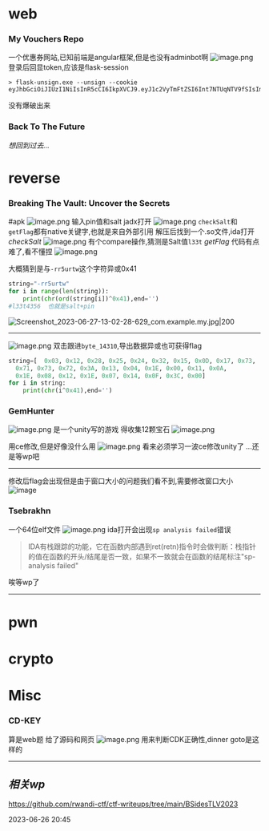 
# web
### My Vouchers Repo
一个优惠券网站,已知前端是angular框架,但是也没有adminbot啊
![image.png](https://gitee.com/leiye87/typora_picture/raw/master/20230627003809.png)
登录后回显token,应该是flask-session
```shell
> flask-unsign.exe --unsign --cookie eyJhbGciOiJIUzI1NiIsInR5cCI6IkpXVCJ9.eyJ1c2VyTmFtZSI6Int7NTUqNTV9fSIsImV4cCI6MTY4OTA5NTgzNX0.oQ9JTWjesgX7s2_EB66EILlda8RNG_u_3bOWIwtpZpM
```
没有爆破出来

### Back To The Future
*想回到过去...*

# reverse
### Breaking The Vault: Uncover the Secrets
#apk
![image.png](https://gitee.com/leiye87/typora_picture/raw/master/20230626211013.png)
输入pin值和salt
jadx打开
![image.png](https://gitee.com/leiye87/typora_picture/raw/master/20230626211046.png)
`checkSalt`和`getFlag`都有native关键字,也就是来自外部引用
解压后找到一个.so文件,ida打开
*checkSalt*
![image.png](https://gitee.com/leiye87/typora_picture/raw/master/20230626212025.png)
有个compare操作,猜测是Salt值`l33t`
*getFlag*
代码有点难了,看不懂捏
![image.png](https://gitee.com/leiye87/typora_picture/raw/master/20230627130334.png)

大概猜到是与`-rr5urtw`这个字符异或0x41
```python
string="-rr5urtw"
for i in range(len(string)):
    print(chr(ord(string[i])^0x41),end='')
#l33t4356  也就是salt+pin
```
![Screenshot_2023-06-27-13-02-28-629_com.example.my.jpg|200](https://gitee.com/leiye87/typora_picture/raw/master/20230627130513.jpg)

---
![image.png](https://gitee.com/leiye87/typora_picture/raw/master/20230627131313.png)
双击跟进`byte_14310`,导出数据异或也可获得flag
```python
string=[  0x03, 0x12, 0x28, 0x25, 0x24, 0x32, 0x15, 0x0D, 0x17, 0x73, 
  0x71, 0x73, 0x72, 0x3A, 0x13, 0x04, 0x1E, 0x00, 0x11, 0x0A, 
  0x1E, 0x08, 0x12, 0x1E, 0x07, 0x14, 0x0F, 0x3C, 0x00]
for i in string:
    print(chr(i^0x41),end='')
```

### GemHunter
![image.png](https://gitee.com/leiye87/typora_picture/raw/master/20230627162211.png)
是一个unity写的游戏
得收集12颗宝石
![image.png](https://gitee.com/leiye87/typora_picture/raw/master/20230627162440.png)

用ce修改,但是好像没什么用
![image.png](https://gitee.com/leiye87/typora_picture/raw/master/20230627165817.png)
看来必须学习一波ce修改unity了
...还是等wp吧

---
修改后flag会出现但是由于窗口大小的问题我们看不到,需要修改窗口大小
![image](https://i.imgur.com/Rj6eMVa.png)

### Tsebrakhn
一个64位elf文件
![image.png](https://gitee.com/leiye87/typora_picture/raw/master/20230627225025.png)
ida打开会出现`sp analysis failed`错误
> IDA有栈跟踪的功能，它在函数内部遇到ret(retn)指令时会做判断：栈指针的值在函数的开头/结尾是否一致，如果不一致就会在函数的结尾标注"sp-analysis failed"

唉等wp了

---


# pwn

# crypto

# Misc
### CD-KEY
算是web题
给了源码和网页
![image.png](https://gitee.com/leiye87/typora_picture/raw/master/20230627003325.png)
用来判断CDK正确性,dinner goto是这样的


---
## *相关wp*
https://github.com/rwandi-ctf/ctf-writeups/tree/main/BSidesTLV2023



2023-06-26   20:45